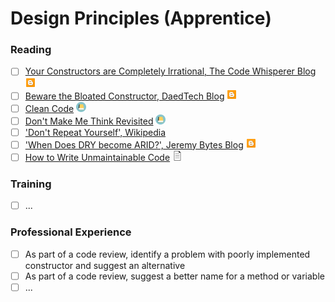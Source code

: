 # Design Principles (Apprentice)

### Reading
- [ ] [Your Constructors are Completely Irrational, The Code Whisperer Blog](https://blog.thecodewhisperer.com/permalink/your-constructors-are-completely-irrational) <img src="../images/blog.png" width="16" height="16"/>
- [ ] [Beware the Bloated Constructor, DaedTech Blog](https://daedtech.com/beware-the-bloated-constructor/) <img src="../images/blog.png" width="16" height="16"/>
- [ ] [Clean Code](https://www.amazon.com/Clean-Code-Handbook-Software-Craftsmanship/dp/0132350882) <img src="../images/book.png" width="16" height="16"/>
- [ ] [Don't Make Me Think Revisited](https://www.amazon.com/Dont-Make-Think-Revisited-Usability/dp/0321965515) <img src="../images/book.png" width="16" height="16"/>
- [ ] ['Don't Repeat Yourself', Wikipedia](https://en.wikipedia.org/wiki/Don%27t_repeat_yourself)
- [ ] ['When Does DRY become ARID?', Jeremy Bytes Blog](https://jeremybytes.blogspot.com/2015/08/when-does-dry-become-arid.html) <img src="../images/blog.png" width="16" height="16"/>
- [ ] [How to Write Unmaintainable Code](https://www.se.rit.edu/~tabeec/RIT_441/Resources_files/How%20To%20Write%20Unmaintainable%20Code.pdf) <img src="../images/document.png" width="16" height="16"/>

### Training
- [ ] ...

### Professional Experience
- [ ] As part of a code review, identify a problem with poorly implemented constructor and suggest an alternative
- [ ] As part of a code review, suggest a better name for a method or variable
- [ ] ...
